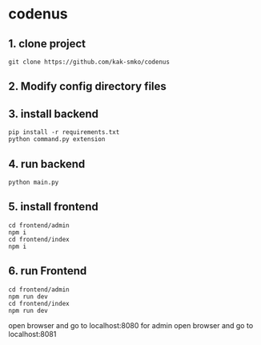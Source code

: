 # codenus
## 1. clone project
```
git clone https://github.com/kak-smko/codenus
```

## 2. Modify config directory files 

## 3. install backend
```
pip install -r requirements.txt
python command.py extension
``` 
## 4. run backend
```
python main.py
```

## 5. install frontend
```
cd frontend/admin
npm i
cd frontend/index
npm i
```

## 6. run Frontend
```
cd frontend/admin
npm run dev
cd frontend/index
npm run dev
``` 

open browser and go to localhost:8080
for admin open browser and go to localhost:8081